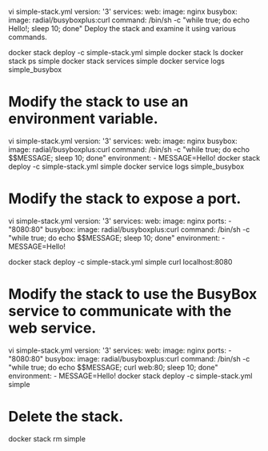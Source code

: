 vi simple-stack.yml
version: '3'
services:
  web:
    image: nginx
  busybox:
    image: radial/busyboxplus:curl
    command: /bin/sh -c "while true; do echo Hello!; sleep 10; done"
Deploy the stack and examine it using various commands.

docker stack deploy -c simple-stack.yml simple
docker stack ls
docker stack ps simple
docker stack services simple
docker service logs simple_busybox


# Modify the stack to use an environment variable.
vi simple-stack.yml
version: '3'
services:
  web:
    image: nginx
  busybox:
    image: radial/busyboxplus:curl
    command: /bin/sh -c "while true; do echo $$MESSAGE; sleep 10; done"
    environment:
    - MESSAGE=Hello!
docker stack deploy -c simple-stack.yml simple
docker service logs simple_busybox


# Modify the stack to expose a port.
vi simple-stack.yml
version: '3'
services:
  web:
    image: nginx
    ports:
    - "8080:80"
  busybox:
    image: radial/busyboxplus:curl
    command: /bin/sh -c "while true; do echo $$MESSAGE; sleep 10; done"
    environment:
    - MESSAGE=Hello!

docker stack deploy -c simple-stack.yml simple
curl localhost:8080


# Modify the stack to use the BusyBox service to communicate with the web service.

vi simple-stack.yml
version: '3'
services:
  web:
    image: nginx
    ports:
    - "8080:80"
  busybox:
    image: radial/busyboxplus:curl
    command: /bin/sh -c "while true; do echo $$MESSAGE; curl web:80; sleep 10; done"
    environment:
    - MESSAGE=Hello!
docker stack deploy -c simple-stack.yml simple

# Delete the stack.

docker stack rm simple